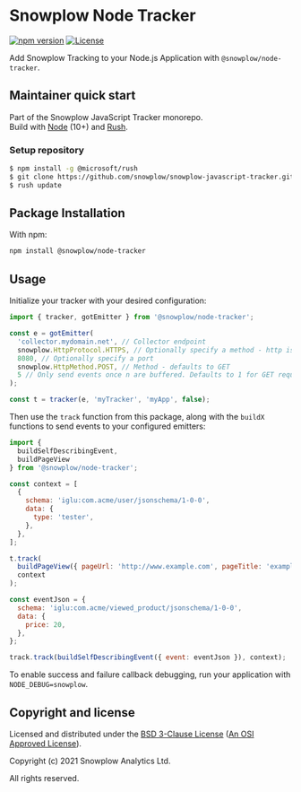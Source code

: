 # Snowplow Node Tracker

[![npm version][npm-image]][npm-url]
[![License][license-image]](LICENSE)

Add Snowplow Tracking to your Node.js Application with `@snowplow/node-tracker`.  

## Maintainer quick start

Part of the Snowplow JavaScript Tracker monorepo.  
Build with [Node](https://nodejs.org/en/) (10+) and [Rush](https://rushjs.io/).

### Setup repository

```bash
$ npm install -g @microsoft/rush 
$ git clone https://github.com/snowplow/snowplow-javascript-tracker.git
$ rush update
```

## Package Installation

With npm:

```bash
npm install @snowplow/node-tracker
```

## Usage

Initialize your tracker with your desired configuration:

```js
import { tracker, gotEmitter } from '@snowplow/node-tracker';

const e = gotEmitter(
  'collector.mydomain.net', // Collector endpoint
  snowplow.HttpProtocol.HTTPS, // Optionally specify a method - http is the default
  8080, // Optionally specify a port
  snowplow.HttpMethod.POST, // Method - defaults to GET
  5 // Only send events once n are buffered. Defaults to 1 for GET requests and 10 for POST requests.
);

const t = tracker(e, 'myTracker', 'myApp', false);
```

Then use the `track` function from this package, along with the `buildX` functions to send events to your configured emitters:

```js
import {
  buildSelfDescribingEvent,
  buildPageView
} from '@snowplow/node-tracker';

const context = [
  {
    schema: 'iglu:com.acme/user/jsonschema/1-0-0',
    data: {
      type: 'tester',
    },
  },
];

t.track(
  buildPageView({ pageUrl: 'http://www.example.com', pageTitle: 'example page', referrer: 'http://google.com' }),
  context
);

const eventJson = {
  schema: 'iglu:com.acme/viewed_product/jsonschema/1-0-0',
  data: {
    price: 20,
  },
};

track.track(buildSelfDescribingEvent({ event: eventJson }), context);
```

To enable success and failure callback debugging, run your application with `NODE_DEBUG=snowplow`.

## Copyright and license

Licensed and distributed under the [BSD 3-Clause License](LICENSE) ([An OSI Approved License][osi]).

Copyright (c) 2021 Snowplow Analytics Ltd.

All rights reserved.

[osi]: https://opensource.org/licenses/BSD-3-Clause
[license-image]: https://img.shields.io/npm/l/@snowplow/node-tracker
[npm-url]: https://www.npmjs.com/package/@snowplow/node-tracker
[npm-image]: https://img.shields.io/npm/v/@snowplow/node-tracker
